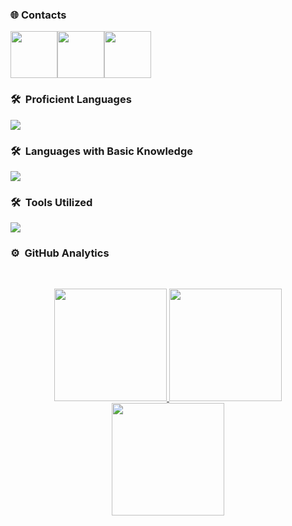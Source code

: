 
### 🌐&nbsp;Contacts

<div style="display: flex; align-items: center;">
  <a href="mailto:realmasteroogway.contact@gmail.com" target="_blank">
    <img src="https://go-skill-icons.vercel.app/api/icons?i=gmail" height="75em" width="75rem"/>
  </a>
  <a href="https://discord.com/users/820039511236411463" target="_blank">
    <img src="https://go-skill-icons.vercel.app/api/icons?i=discord" height="75em" width="75rem"/>
  </a>
  <a href="https://v3rm.net/members/derkleinetiger.6431/" target="_blank">
    <img src="https://cdn.s-studs.com/favicon.ico" height="75em" width="75rem"/>
  </a>
</div>

### 🛠 &nbsp;Proficient Languages

<p align="left"> 
  <a href="https://github.com/ActualMasterOogway">
    <img src="https://go-skill-icons.vercel.app/api/icons?i=html,scss,vue,cpp,go,haxe,py,ts,luau"> 
  </a> 
</p>

### 🛠 &nbsp;Languages with Basic Knowledge

<p align="left"> 
  <a href="https://github.com/ActualMasterOogway">
    <img src="https://go-skill-icons.vercel.app/api/icons?i=bash,cs,nodejs,js,vite,fortran"> 
  </a> 
</p>

### 🛠 &nbsp;Tools Utilized

<p align="left"> 
  <a href="https://github.com/ActualMasterOogway">
    <img src="https://go-skill-icons.vercel.app/api/icons?i=aws,git,postgres,docker,opencv,cmake,figma,stackoverflow,visualstudio,vscode,obsidian,proton,brave,premiere,illustrator,photoshop,lightroom,insomnia"> 
  </a> 
</p>

### ⚙️ &nbsp;GitHub Analytics

<br/><p align="center">
<a href="https://github.com/ActualMasterOogway">
  <img height="180em" src="http://github-profile-summary-cards.vercel.app/api/cards/profile-details?username=ActualMasterOogway&theme=github_dark"/>
  <img height="180em" src="http://github-profile-summary-cards.vercel.app/api/cards/repos-per-language?username=ActualMasterOogway&theme=github_dark"/>
  <img height="180em" src="http://github-profile-summary-cards.vercel.app/api/cards/stats?username=ActualMasterOogway&theme=github_dark"/>
</a>
</p>
